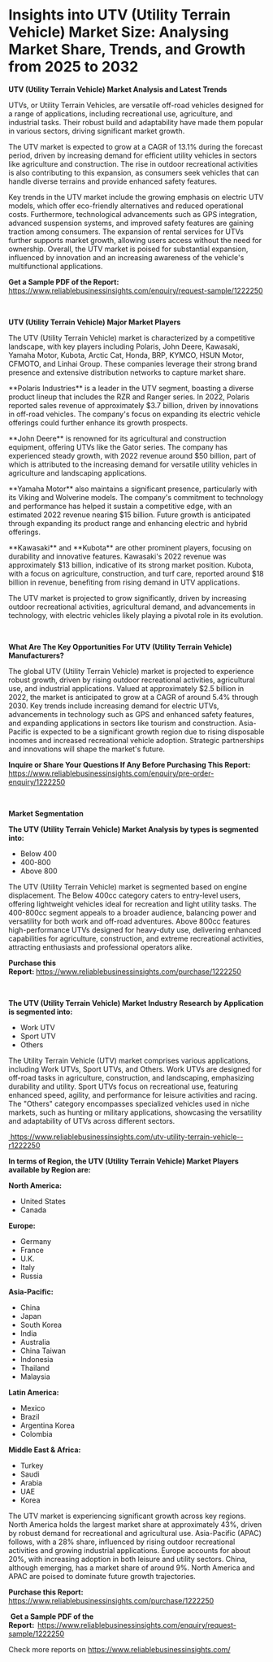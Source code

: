 <p><h1>Insights into UTV (Utility Terrain Vehicle) Market Size: Analysing Market Share, Trends, and Growth from 2025 to 2032</h1></p><p><strong>UTV (Utility Terrain Vehicle) Market Analysis and Latest Trends</strong></p>
<p><p>UTVs, or Utility Terrain Vehicles, are versatile off-road vehicles designed for a range of applications, including recreational use, agriculture, and industrial tasks. Their robust build and adaptability have made them popular in various sectors, driving significant market growth.</p><p>The UTV market is expected to grow at a CAGR of 13.1% during the forecast period, driven by increasing demand for efficient utility vehicles in sectors like agriculture and construction. The rise in outdoor recreational activities is also contributing to this expansion, as consumers seek vehicles that can handle diverse terrains and provide enhanced safety features.</p><p>Key trends in the UTV market include the growing emphasis on electric UTV models, which offer eco-friendly alternatives and reduced operational costs. Furthermore, technological advancements such as GPS integration, advanced suspension systems, and improved safety features are gaining traction among consumers. The expansion of rental services for UTVs further supports market growth, allowing users access without the need for ownership. Overall, the UTV market is poised for substantial expansion, influenced by innovation and an increasing awareness of the vehicle's multifunctional applications.</p></p>
<p><strong>Get a Sample PDF of the Report:&nbsp;</strong> <a href="https://www.reliablebusinessinsights.com/enquiry/request-sample/1222250?utm_campaign=3083&utm_medium=2&utm_source=Github&utm_content=ia&utm_term=31032025&utm_id=utv-utility-terrain-vehicle">https://www.reliablebusinessinsights.com/enquiry/request-sample/1222250</a></p>
<p>&nbsp;</p>
<p><strong>UTV (Utility Terrain Vehicle) Major Market Players</strong></p>
<p><p>The UTV (Utility Terrain Vehicle) market is characterized by a competitive landscape, with key players including Polaris, John Deere, Kawasaki, Yamaha Motor, Kubota, Arctic Cat, Honda, BRP, KYMCO, HSUN Motor, CFMOTO, and Linhai Group. These companies leverage their strong brand presence and extensive distribution networks to capture market share.</p><p>**Polaris Industries** is a leader in the UTV segment, boasting a diverse product lineup that includes the RZR and Ranger series. In 2022, Polaris reported sales revenue of approximately $3.7 billion, driven by innovations in off-road vehicles. The company's focus on expanding its electric vehicle offerings could further enhance its growth prospects.</p><p>**John Deere** is renowned for its agricultural and construction equipment, offering UTVs like the Gator series. The company has experienced steady growth, with 2022 revenue around $50 billion, part of which is attributed to the increasing demand for versatile utility vehicles in agriculture and landscaping applications.</p><p>**Yamaha Motor** also maintains a significant presence, particularly with its Viking and Wolverine models. The company's commitment to technology and performance has helped it sustain a competitive edge, with an estimated 2022 revenue nearing $15 billion. Future growth is anticipated through expanding its product range and enhancing electric and hybrid offerings.</p><p>**Kawasaki** and **Kubota** are other prominent players, focusing on durability and innovative features. Kawasaki's 2022 revenue was approximately $13 billion, indicative of its strong market position. Kubota, with a focus on agriculture, construction, and turf care, reported around $18 billion in revenue, benefiting from rising demand in UTV applications.</p><p>The UTV market is projected to grow significantly, driven by increasing outdoor recreational activities, agricultural demand, and advancements in technology, with electric vehicles likely playing a pivotal role in its evolution.</p></p>
<p>&nbsp;</p>
<p><strong>What Are The Key Opportunities For UTV (Utility Terrain Vehicle) Manufacturers?</strong></p>
<p><p>The global UTV (Utility Terrain Vehicle) market is projected to experience robust growth, driven by rising outdoor recreational activities, agricultural use, and industrial applications. Valued at approximately $2.5 billion in 2022, the market is anticipated to grow at a CAGR of around 5.4% through 2030. Key trends include increasing demand for electric UTVs, advancements in technology such as GPS and enhanced safety features, and expanding applications in sectors like tourism and construction. Asia-Pacific is expected to be a significant growth region due to rising disposable incomes and increased recreational vehicle adoption. Strategic partnerships and innovations will shape the market's future.</p></p>
<p><strong>Inquire or Share Your Questions If Any Before Purchasing This Report:</strong> <a href="https://www.reliablebusinessinsights.com/enquiry/pre-order-enquiry/1222250?utm_campaign=3083&utm_medium=2&utm_source=Github&utm_content=ia&utm_term=31032025&utm_id=utv-utility-terrain-vehicle">https://www.reliablebusinessinsights.com/enquiry/pre-order-enquiry/1222250</a></p>
<p>&nbsp;</p>
<p><strong>Market Segmentation</strong></p>
<p><strong>The UTV (Utility Terrain Vehicle) Market Analysis by types is segmented into:</strong></p>
<p><ul><li>Below 400</li><li>400-800</li><li>Above 800</li></ul></p>
<p><p>The UTV (Utility Terrain Vehicle) market is segmented based on engine displacement. The Below 400cc category caters to entry-level users, offering lightweight vehicles ideal for recreation and light utility tasks. The 400-800cc segment appeals to a broader audience, balancing power and versatility for both work and off-road adventures. Above 800cc features high-performance UTVs designed for heavy-duty use, delivering enhanced capabilities for agriculture, construction, and extreme recreational activities, attracting enthusiasts and professional operators alike.</p></p>
<p><strong>Purchase this Report:&nbsp;</strong><a href="https://www.reliablebusinessinsights.com/purchase/1222250?utm_campaign=3083&utm_medium=2&utm_source=Github&utm_content=ia&utm_term=31032025&utm_id=utv-utility-terrain-vehicle">https://www.reliablebusinessinsights.com/purchase/1222250</a></p>
<p>&nbsp;</p>
<p><strong>The UTV (Utility Terrain Vehicle) Market Industry Research by Application is segmented into:</strong></p>
<p><ul><li>Work UTV</li><li>Sport UTV</li><li>Others</li></ul></p>
<p><p>The Utility Terrain Vehicle (UTV) market comprises various applications, including Work UTVs, Sport UTVs, and Others. Work UTVs are designed for off-road tasks in agriculture, construction, and landscaping, emphasizing durability and utility. Sport UTVs focus on recreational use, featuring enhanced speed, agility, and performance for leisure activities and racing. The "Others" category encompasses specialized vehicles used in niche markets, such as hunting or military applications, showcasing the versatility and adaptability of UTVs across different sectors.</p></p>
<p><a href="https://www.reliablebusinessinsights.com/utv-utility-terrain-vehicle--r1222250?utm_campaign=3083&utm_medium=2&utm_source=Github&utm_content=ia&utm_term=31032025&utm_id=utv-utility-terrain-vehicle">&nbsp;https://www.reliablebusinessinsights.com/utv-utility-terrain-vehicle--r1222250</a></p>
<p><strong>In terms of Region, the UTV (Utility Terrain Vehicle) Market Players available by Region are:</strong></p>
<p>
    <p> <strong> North America: </strong>
        <ul>
            <li>United States</li>
            <li>Canada</li>
        </ul>
        </p> 
    <p> <strong> Europe: </strong>
        <ul>
            <li>Germany</li>
            <li>France</li>
            <li>U.K.</li>
            <li>Italy</li>
            <li>Russia</li>
        </ul>
        </p> 
    <p> <strong> Asia-Pacific: </strong>
        <ul>
            <li>China</li>
            <li>Japan</li>
            <li>South Korea</li>
            <li>India</li>
            <li>Australia</li>
            <li>China Taiwan</li>
            <li>Indonesia</li>
            <li>Thailand</li>
            <li>Malaysia</li>
        </ul>
        </p> 
    <p> <strong> Latin America: </strong>
        <ul>
            <li>Mexico</li>
            <li>Brazil</li>
            <li>Argentina Korea</li>
            <li>Colombia</li>
        </ul>
        </p> 
    <p> <strong> Middle East & Africa: </strong>
        <ul>
            <li>Turkey</li>
            <li>Saudi</li>
            <li>Arabia</li>
            <li>UAE</li>
            <li>Korea</li>
        </ul>
    </p>
    </p>
<p><p>The UTV market is experiencing significant growth across key regions. North America holds the largest market share at approximately 43%, driven by robust demand for recreational and agricultural use. Asia-Pacific (APAC) follows, with a 28% share, influenced by rising outdoor recreational activities and growing industrial applications. Europe accounts for about 20%, with increasing adoption in both leisure and utility sectors. China, although emerging, has a market share of around 9%. North America and APAC are poised to dominate future growth trajectories.</p></p>
<p><strong>Purchase this Report: </strong><a href="https://www.reliablebusinessinsights.com/purchase/1222250?utm_campaign=3083&utm_medium=2&utm_source=Github&utm_content=ia&utm_term=31032025&utm_id=utv-utility-terrain-vehicle">https://www.reliablebusinessinsights.com/purchase/1222250</a></p>
<p>&nbsp;<strong>Get a Sample PDF of the Report:&nbsp;&nbsp;</strong><a href="https://www.reliablebusinessinsights.com/enquiry/request-sample/1222250?utm_campaign=3083&utm_medium=2&utm_source=Github&utm_content=ia&utm_term=31032025&utm_id=utv-utility-terrain-vehicle">https://www.reliablebusinessinsights.com/enquiry/request-sample/1222250</a></p>
<p><strong></strong></p>
<p>Check more reports on <a href="https://www.reliablebusinessinsights.com/?utm_campaign=3083&utm_medium=2&utm_source=Github&utm_content=ia&utm_term=31032025&utm_id=utv-utility-terrain-vehicle">https://www.reliablebusinessinsights.com/</a></p>